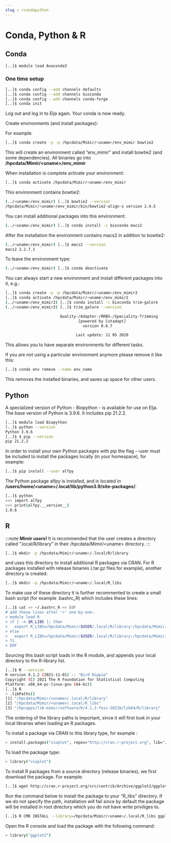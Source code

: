 ```yaml
---
slug : rcondapython
---
```


# Conda, Python & R

## Conda

```bash
[..]$ module load Anaconda3
```

### One time setup

```bash
[..]$ conda config --add channels defaults
[..]$ conda config --add channels bioconda
[..]$ conda config --add channels conda-forge
[..]$ conda init
```

Log out and log in to Elja again. Your conda is now ready.

Create environments (and install packages):

For example:

```bash 
[..]$ conda create -y -p /hpcdata/Mimir/<uname>/env_mimir bowtie2
```

This will create an environment called “env\_mimir” and install 
bowtie2 (and some dependencies). 
All binaries go into **/hpcdata/Mimir/<uname\>/env\_mimir**

When installation is complete activate your environment:

```bash
[..]$ conda activate /hpcdata/Mimir/<uname>/env_mimir
```

This environment contains bowtie2:

```bash
(../<uname>/env_mimir) [..]$ bowtie2 --version
/hpcdata/Mimir/<uname>/env_mimir/bin/bowtie2-align-s version 2.4.5
```

You can install additional packages into this environment:

```bash
(../<uname>/env_mimir) [..]$ conda install -c bioconda macs2
```

After the installation the environment contains macs2 in addition to bowtie2:

```bash
(../<uname>/env_mimir) [..]$ macs2 --version
macs2 2.2.7.1
```

To leave the environment type:

```bash
(../<uname>/env_mimir) [..]$ conda deactivate
```

You can always start a new environment and install different packages into it, e.g.:

```bash
[..]$ conda create -y -p /hpcdata/Mimir/<uname>/env_mimir2
[..]$ conda activate /hpcdata/Mimir/<uname>/env_mimir2
(../<uname>/env_mimir2) [..]$ conda install -c bioconda trim-galore
(../<uname>/env_mimir2) [..]$ trim_galore --version

                        Quality-/Adapter-/RRBS-/Speciality-Trimming
                                [powered by Cutadapt]
                                  version 0.6.7

                               Last update: 11 05 2020
```

This allows you to have separate environments for different tasks. 

If you are not using a particular environment anymore please remove it like this:

```bash
[..]$ conda env remove --name env_name
```

This removes the installed binaries, and saves up space for other users.


## Python

A specialized version of Python - Biopython - is available for use on Elja. 
The base version of Python is 3.9.6. It includes pip 21.2.2.

```bash
[..]$ module load Biopython
[..]$ python --version
Python 3.9.6
[..]$ $ pip --version
pip 21.2.2
```

In order to install your own Python packages with pip the flag --user must be included to install the packages locally (in your homespace), for example:

```bash
[..]$ pip install --user alfpy
```

The Python package alfpy is installed, and is located in **/users/home/<uname\>/.local/lib/python3.9/site-packages/**:

```bash
[..]$ python
>>> import alfpy
>>> print(alfpy.__version__)
1.0.6
```

## R

:::note
**Mimir users!**
It is recommended that the user creates a directory called “.local/R/library” in their /hpcdata/Mimir/<uname\> directory. 
:::

```bash
[..]$ mkdir -p /hpcdata/Mimir/<uname>/.local/R/library
```

and uses this directory to install additional R packages via CRAN. For R packages installed with release binaries (.tar.gz files for example), another directory is created:

```bash
[..]$ mkdir -p /hpcdata/Mimir/<uname>/.local/R_libs
```

To make use of these directory it is further recommented to create 
a small bash script (for example .bashrc\_R) which includes these lines:

```bash
[..]$ cat >> ~/.bashrc_R << EOF
# add these lines after '>' one-by-one:
> module load R
> if [ -n $R_LIBS ]; then
>   export R_LIBS=/hpcdata/Mimir/$USER/.local/R/library:/hpcdata/Mimir/$USER/.local/R_libs$R_LIBS
> else 
>   export R_LIBS=/hpcdata/Mimir/$USER/.local/R/library:/hpcdata/Mimir/$USER/.local/R_libs
> fi
> EOF
```

Sourcing this bash script loads in the R module, 
and appends your local directory to the R-library list.

```bash
[..]$ R --version
R version 4.1.2 (2021-11-01) -- "Bird Hippie"
Copyright (C) 2021 The R Foundation for Statistical Computing
Platform: x86_64-pc-linux-gnu (64-bit)
[..]$ R
> .libPaths()
[1] "/hpcdata/Mimir/<uname>/.local/R/library"
[2] "/hpcdata/Mimir/<uname>/.local/R_libs"
[3] "/hpcapps/lib-mimir/software/R/4.1.2-foss-2021b/lib64/R/library"
```

The ordering of the library paths is important, since it will first look in your local libraries when loading an R packages.

To install a package via CRAN to this library type, for example :

```bash
> install.packages("vioplot", repos="http://cran.r-project.org", lib="/hpdata/Mimir/<uname>/.local/R/library")
```

To load the package type:

```bash
> library("vioplot")
```

To install R packages from a source directory (release binaries), we first download the package. For example:

```bash
[..]$ wget http://cran.r-project.org/src/contrib/Archive/ggplot2/ggplot2_2.0.0.tar.gz
```

Run the command below to install the package to your “R\_libs” directory. 
If we do not specify the path, installation will fail since by default the 
package will be installed in root directory which you do not have write priviliges to.

```bash
[..]$ R CMD INSTALL --library=/hpcdata/Mimir/<uname>/.local/R_libs ggplot2_2.0.0.tar.gz
```

Open the R console and load the package with the following command:

```bash
> library("ggplot2") 
```


